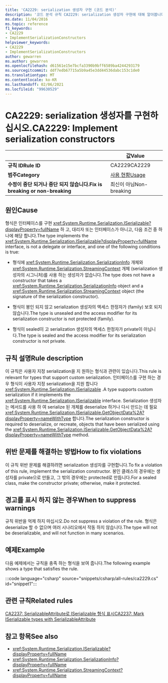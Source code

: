 ```yaml
---
title: 'CA2229: serialization 생성자 구현 (코드 분석)'
description: '코드 분석 규칙 CA2229: serialization 생성자 구현에 대해 알아봅니다.'
ms.date: 11/04/2016
ms.topic: reference
f1_keywords:
- CA2229
- ImplementSerializationConstructors
helpviewer_keywords:
- CA2229
- ImplementSerializationConstructors
author: gewarren
ms.author: gewarren
ms.openlocfilehash: d61561e15e7bcfa3390b9bff6589ba4244293179
ms.sourcegitcommit: ddf7edb67715a5b9a45e3dd44536dabc153c1de0
ms.translationtype: MT
ms.contentlocale: ko-KR
ms.lasthandoff: 02/06/2021
ms.locfileid: "99630529"
---
```

# <a name="ca2229-implement-serialization-constructors"></a><span data-ttu-id="124f0-103">CA2229: serialization 생성자를 구현하십시오.</span><span class="sxs-lookup"><span data-stu-id="124f0-103">CA2229: Implement serialization constructors</span></span>

| | <span data-ttu-id="124f0-104">값</span><span class="sxs-lookup"><span data-stu-id="124f0-104">Value</span></span> |
|-|-|
| <span data-ttu-id="124f0-105">**규칙 ID**</span><span class="sxs-lookup"><span data-stu-id="124f0-105">**Rule ID**</span></span> |<span data-ttu-id="124f0-106">CA2229</span><span class="sxs-lookup"><span data-stu-id="124f0-106">CA2229</span></span>|
| <span data-ttu-id="124f0-107">**범주**</span><span class="sxs-lookup"><span data-stu-id="124f0-107">**Category**</span></span> |[<span data-ttu-id="124f0-108">사용 현황</span><span class="sxs-lookup"><span data-stu-id="124f0-108">Usage</span></span>](usage-warnings.md)|
| <span data-ttu-id="124f0-109">**수정이 중단 되거나 중단 되지 않습니다.**</span><span class="sxs-lookup"><span data-stu-id="124f0-109">**Fix is breaking or non-breaking**</span></span> |<span data-ttu-id="124f0-110">최신이 아님</span><span class="sxs-lookup"><span data-stu-id="124f0-110">Non-breaking</span></span>|

## <a name="cause"></a><span data-ttu-id="124f0-111">원인</span><span class="sxs-lookup"><span data-stu-id="124f0-111">Cause</span></span>

<span data-ttu-id="124f0-112">형식은 인터페이스를 구현 <xref:System.Runtime.Serialization.ISerializable?displayProperty=fullName> 하 고, 대리자 또는 인터페이스가 아니고, 다음 조건 중 하나에 해당 합니다.</span><span class="sxs-lookup"><span data-stu-id="124f0-112">The type implements the <xref:System.Runtime.Serialization.ISerializable?displayProperty=fullName> interface, is not a delegate or interface, and one of the following conditions is true:</span></span>

- <span data-ttu-id="124f0-113">형식에 <xref:System.Runtime.Serialization.SerializationInfo> 개체와 <xref:System.Runtime.Serialization.StreamingContext> 개체 (serialization 생성자의 시그니처)를 사용 하는 생성자가 없습니다.</span><span class="sxs-lookup"><span data-stu-id="124f0-113">The type does not have a constructor that takes a <xref:System.Runtime.Serialization.SerializationInfo> object and a <xref:System.Runtime.Serialization.StreamingContext> object (the signature of the serialization constructor).</span></span>

- <span data-ttu-id="124f0-114">형식이 봉인 되지 않고 serialization 생성자의 액세스 한정자가 (family) 보호 되지 않습니다.</span><span class="sxs-lookup"><span data-stu-id="124f0-114">The type is unsealed and the access modifier for its serialization constructor is not protected (family).</span></span>

- <span data-ttu-id="124f0-115">형식이 sealed이 고 serialization 생성자의 액세스 한정자가 private이 아닙니다.</span><span class="sxs-lookup"><span data-stu-id="124f0-115">The type is sealed and the access modifier for its serialization constructor is not private.</span></span>

## <a name="rule-description"></a><span data-ttu-id="124f0-116">규칙 설명</span><span class="sxs-lookup"><span data-stu-id="124f0-116">Rule description</span></span>

<span data-ttu-id="124f0-117">이 규칙은 사용자 지정 serialization을 지 원하는 형식과 관련이 있습니다.</span><span class="sxs-lookup"><span data-stu-id="124f0-117">This rule is relevant for types that support custom serialization.</span></span> <span data-ttu-id="124f0-118">인터페이스를 구현 하는 경우 형식이 사용자 지정 serialization을 지원 합니다 <xref:System.Runtime.Serialization.ISerializable> .</span><span class="sxs-lookup"><span data-stu-id="124f0-118">A type supports custom serialization if it implements the <xref:System.Runtime.Serialization.ISerializable> interface.</span></span> <span data-ttu-id="124f0-119">Serialization 생성자는 메서드를 사용 하 여 serialize 된 개체를 deserialize 하거나 다시 만드는 데 필요 <xref:System.Runtime.Serialization.ISerializable.GetObjectData%2A?displayProperty=nameWithType> 합니다.</span><span class="sxs-lookup"><span data-stu-id="124f0-119">The serialization constructor is required to deserialize, or recreate, objects that have been serialized using the <xref:System.Runtime.Serialization.ISerializable.GetObjectData%2A?displayProperty=nameWithType> method.</span></span>

## <a name="how-to-fix-violations"></a><span data-ttu-id="124f0-120">위반 문제를 해결하는 방법</span><span class="sxs-lookup"><span data-stu-id="124f0-120">How to fix violations</span></span>

<span data-ttu-id="124f0-121">이 규칙 위반 문제를 해결하려면 serialization 생성자를 구현합니다.</span><span class="sxs-lookup"><span data-stu-id="124f0-121">To fix a violation of this rule, implement the serialization constructor.</span></span> <span data-ttu-id="124f0-122">봉인 클래스의 경우에는 생성자를 private으로 만들고, 그 밖의 경우에는 protected로 만듭니다.</span><span class="sxs-lookup"><span data-stu-id="124f0-122">For a sealed class, make the constructor private; otherwise, make it protected.</span></span>

## <a name="when-to-suppress-warnings"></a><span data-ttu-id="124f0-123">경고를 표시 하지 않는 경우</span><span class="sxs-lookup"><span data-stu-id="124f0-123">When to suppress warnings</span></span>

<span data-ttu-id="124f0-124">규칙 위반을 억제 하지 마십시오.</span><span class="sxs-lookup"><span data-stu-id="124f0-124">Do not suppress a violation of the rule.</span></span> <span data-ttu-id="124f0-125">형식은 deserialize 할 수 없으며 여러 시나리오에서 작동 하지 않습니다.</span><span class="sxs-lookup"><span data-stu-id="124f0-125">The type will not be deserializable, and will not function in many scenarios.</span></span>

## <a name="example"></a><span data-ttu-id="124f0-126">예제</span><span class="sxs-lookup"><span data-stu-id="124f0-126">Example</span></span>

<span data-ttu-id="124f0-127">다음 예제에서는 규칙을 충족 하는 형식을 보여 줍니다.</span><span class="sxs-lookup"><span data-stu-id="124f0-127">The following example shows a type that satisfies the rule.</span></span>

:::code language="csharp" source="snippets/csharp/all-rules/ca2229.cs" id="snippet1":::

## <a name="related-rules"></a><span data-ttu-id="124f0-128">관련 규칙</span><span class="sxs-lookup"><span data-stu-id="124f0-128">Related rules</span></span>

[<span data-ttu-id="124f0-129">CA2237: SerializableAttribute로 ISerializable 형식 표시</span><span class="sxs-lookup"><span data-stu-id="124f0-129">CA2237: Mark ISerializable types with SerializableAttribute</span></span>](ca2237.md)

## <a name="see-also"></a><span data-ttu-id="124f0-130">참고 항목</span><span class="sxs-lookup"><span data-stu-id="124f0-130">See also</span></span>

- <xref:System.Runtime.Serialization.ISerializable?displayProperty=fullName>
- <xref:System.Runtime.Serialization.SerializationInfo?displayProperty=fullName>
- <xref:System.Runtime.Serialization.StreamingContext?displayProperty=fullName>
